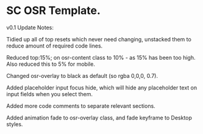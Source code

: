 # SC OSR Template.

v0.1 Update Notes:

Tidied up all of top resets which never need changing, unstacked them to reduce amount of required code lines.

Reduced top:15%; on osr-content class to 10% - as 15% has been too high. Also reduced this to 5% for mobile.

Changed osr-overlay to black as default (so rgba 0,0,0, 0.7).

Added placeholder input focus hide, which will hide any placeholder text on input fields when you select them.

Added more code comments to separate relevant sections.

Added animation fade to osr-overlay class, and fade keyframe to Desktop styles.

